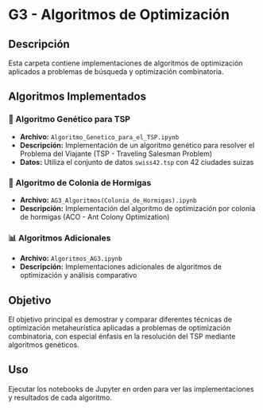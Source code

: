 # G3 - Algoritmos de Optimización

## Descripción

Esta carpeta contiene implementaciones de algoritmos de optimización aplicados a problemas de búsqueda y optimización combinatoria.

## Algoritmos Implementados

### 🧬 Algoritmo Genético para TSP
- **Archivo:** `Algoritmo_Genetico_para_el_TSP.ipynb`
- **Descripción:** Implementación de un algoritmo genético para resolver el Problema del Viajante (TSP - Traveling Salesman Problem)
- **Datos:** Utiliza el conjunto de datos `swiss42.tsp` con 42 ciudades suizas

### 🐜 Algoritmo de Colonia de Hormigas
- **Archivo:** `AG3_Algoritmos(Colonia_de_Hormigas).ipynb`
- **Descripción:** Implementación del algoritmo de optimización por colonia de hormigas (ACO - Ant Colony Optimization)

### 📊 Algoritmos Adicionales
- **Archivo:** `Algoritmos_AG3.ipynb`
- **Descripción:** Implementaciones adicionales de algoritmos de optimización y análisis comparativo

## Objetivo

El objetivo principal es demostrar y comparar diferentes técnicas de optimización metaheurística aplicadas a problemas de optimización combinatoria, con especial énfasis en la resolución del TSP mediante algoritmos genéticos.

## Uso

Ejecutar los notebooks de Jupyter en orden para ver las implementaciones y resultados de cada algoritmo.
